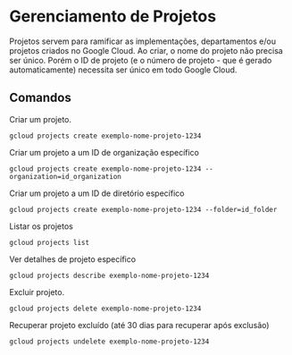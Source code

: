 # Gerenciamento de Projetos

Projetos servem para ramificar as implementações, departamentos e/ou projetos criados no Google Cloud.
Ao criar, o nome do projeto não precisa ser único. Porém o ID de projeto (e o número de projeto - que é gerado automaticamente) necessita ser único em todo Google Cloud.

## Comandos

Criar um projeto.
```
gcloud projects create exemplo-nome-projeto-1234
```

Criar um projeto a um ID de organização específico
```
gcloud projects create exemplo-nome-projeto-1234 --organization=id_organization
```

Criar um projeto a um ID de diretório específico
```
gcloud projects create exemplo-nome-projeto-1234 --folder=id_folder
```

Listar os projetos
```
gcloud projects list
```

Ver detalhes de projeto específico
```
gcloud projects describe exemplo-nome-projeto-1234
```

Excluir projeto.
```
gcloud projects delete exemplo-nome-projeto-1234
```

Recuperar projeto excluído (até 30 dias para recuperar após exclusão)
```
gcloud projects undelete exemplo-nome-projeto-1234
```